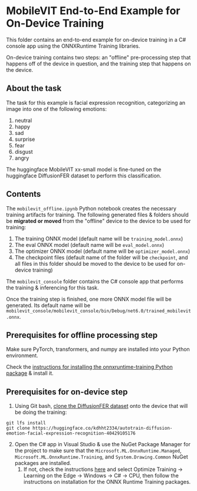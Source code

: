 # MobileVIT End-to-End Example for On-Device Training
This folder contains an end-to-end example for on-device training in a C# console app using the ONNXRuntime Training libraries.

On-device training contains two steps: an "offline" pre-processing step that happens off of the device in question, and the training step that happens on the device. 

## About the task
The task for this example is facial expression recognition, categorizing an image into one of the following emotions:
1. neutral
2. happy
3. sad
4. surprise
5. fear
6. disgust
7. angry

The huggingface MobileVIT xx-small model is fine-tuned on the huggingface DiffusionFER dataset to perform this classification.

## Contents
The `mobilevit_offline.ipynb` Python notebook creates the necessary training artifacts for training. The following generated files & folders should be **migrated or moved** from the "offline" device to the device to be used for training:
1. The training ONNX model (default name will be `training_model.onnx`)
2. The eval ONNX model (default name will be `eval_model.onnx`)
3. The optimizer ONNX model (default name will be `optimizer_model.onnx`)
4. The checkpoint files (default name of the folder will be `checkpoint`, and all files in this folder should be moved to the device to be used for on-device training)

The `mobilevit_console` folder contains the C# console app that performs the training & inferencing for this task.

Once the training step is finished, one more ONNX model file will be generated. Its default name will be `mobilevit_console/mobilevit_console/bin/Debug/net6.0/trained_mobilevit.onnx`.

## Prerequisites for offline processing step
Make sure PyTorch, transformers, and numpy are installed into your Python environment.

Check the [instructions for installing the onnxruntime-training Python package](https://onnxruntime.ai/) & install it.

## Prerequisites for on-device step
1. Using Git bash, [clone the DiffusionFER dataset](https://huggingface.co/datasets/FER-Universe/DiffusionFER) onto the device that will be doing the training:
```
git lfs install
git clone https://huggingface.co/kdhht2334/autotrain-diffusion-emotion-facial-expression-recognition-40429105176
```
2. Open the C# app in Visual Studio & use the NuGet Package Manager for the project to make sure that the `Microsoft.ML.OnnxRuntime.Managed`, `Microsoft.ML.OnnxRuntime.Training`, and `System.Drawing.Common` NuGet packages are installed. 
    1. If not, check the instructions [here](https://onnxruntime.ai/) and select Optimize Training -> Learning on the Edge -> Windows -> C# -> CPU, then follow the instructions on installation for the ONNX Runtime Training packages. 